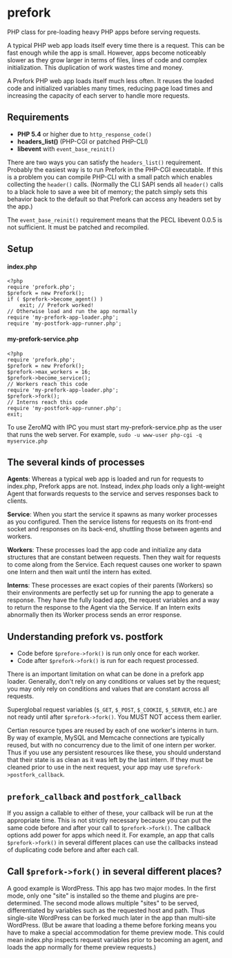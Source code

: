# prefork

PHP class for pre-loading heavy PHP apps before serving requests.

A typical PHP web app loads itself every time there is a request. This
can be fast enough while the app is small. However, apps become
noticeably slower as they grow larger in terms of files, lines of code
and complex initialization.  This duplication of work wastes time and
money.

A Prefork PHP web app loads itself much less often. It reuses the
loaded code and initialized variables many times, reducing page load
times and increasing the capacity of each server to handle more
requests.

## Requirements

* **PHP 5.4** or higher due to `http_response_code()`
* **headers_list()** (PHP-CGI or patched PHP-CLI)
* **libevent** with `event_base_reinit()`

There are two ways you can satisfy the `headers_list()` requirement.
Probably the easiest way is to run Prefork in the PHP-CGI executable.
If this is a problem you can compile PHP-CLI with a small patch which
enables collecting the `header()` calls. (Normally the CLI SAPI sends
all `header()` calls to a black hole to save a wee bit of memory; the
patch simply sets this behavior back to the default so that Prefork
can access any headers set by the app.)

The `event_base_reinit()` requirement means that the PECL libevent
0.0.5 is not sufficient. It must be patched and recompiled.

## Setup

#### index.php

    <?php
    require 'prefork.php';
    $prefork = new Prefork();
    if ( $prefork->become_agent() )
        exit; // Prefork worked!
    // Otherwise load and run the app normally
    require 'my-prefork-app-loader.php';
    require 'my-postfork-app-runner.php';
    

#### my-prefork-service.php

    <?php
    require 'prefork.php';
    $prefork = new Prefork();
    $prefork->max_workers = 16;
    $prefork->become_service();
	// Workers reach this code
    require 'my-prefork-app-loader.php';
    $prefork->fork();
	// Interns reach this code
    require 'my-postfork-app-runner.php';
    exit;

To use ZeroMQ with IPC you must start my-prefork-service.php as the
user that runs the web server. For example,
`sudo -u www-user php-cgi -q myservice.php`

## The several kinds of processes

**Agents**: Whereas a typical web app is loaded and run for requests
to index.php, Prefork apps are not. Instead, index.php loads only a
light-weight Agent that forwards requests to the service and serves
responses back to clients.

**Service**: When you start the service it spawns as many worker
processes as you configured. Then the service listens for requests on
its front-end socket and responses on its back-end, shuttling those
between agents and workers.

**Workers**: These processes load the app code and initialize any data
structures that are constant between requests. Then they wait for
requests to come along from the Service. Each request causes one
worker to spawn one Intern and then wait until the intern has exited.

**Interns**: These processes are exact copies of their parents
(Workers) so their environments are perfectly set up for running the
app to generate a response.  They have the fully loaded app, the
request variables and a way to return the response to the Agent via
the Service. If an Intern exits abnormally then its Worker process
sends an error response.

## Understanding prefork vs. postfork

* Code before `$prefore->fork()` is run only once for each worker.
* Code after `$prefork->fork()` is run for each request processed.

There is an important limitation on what can be done in a prefork app
loader.  Generally, don't rely on any conditions or values set by the
request; you may only rely on conditions and values that are constant
across all requests.

Superglobal request variables (`$_GET`, `$_POST`, `$_COOKIE`,
`$_SERVER`, etc.) are not ready until after `$prefork->fork()`. You
MUST NOT access them earlier.

Certian resource types are reused by each of one worker's interns in
turn. By way of example, MySQL and Memcache connections are typically
reused, but with no concurrency due to the limit of one intern per
worker. Thus if you use any persistent resources like these, you
should understand that their state is as clean as it was left by the
last intern. If they must be cleaned prior to use in the next request,
your app may use `$prefork->postfork_callback`.

## `prefork_callback` and `postfork_callback`

If you assign a callable to either of these, your callback will be run
at the appropriate time. This is not strictly necessary because you
can put the same code before and after your call to
`$prefork->fork()`. The callback options add power for apps which need
it. For example, an app that calls `$prefork->fork()` in several
different places can use the callbacks instead of duplicating code
before and after each call.

## Call `$prefork->fork()` in several different places?

A good example is WordPress. This app has two major modes. In the
first mode, only one "site" is installed so the theme and plugins are
pre-determined. The second mode allows multiple "sites" to be served,
differentiated by variables such as the requested host and path. Thus
single-site WordPress can be forked much later in the app than
multi-site WordPress. (But be aware that loading a theme before
forking means you have to make a special accommodation for theme
preview mode. This could mean index.php inspects request variables
prior to becoming an agent, and loads the app normally for theme
preview requests.)
